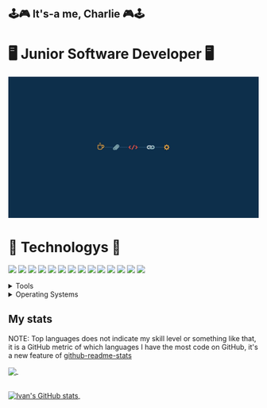 ## 🕹️:video_game: It's-a me, Charlie :video_game:🕹️

# 🖥️ Junior Software Developer 🖥️

![](https://github.com/devCharlie84/devCharlie84/blob/main/img_readme_profile.jpg)



# 💾 Technologys 💾

<img src="https://img.shields.io/badge/Java-critical" />  <img src="https://img.shields.io/badge/JavaScript-important" />  <img src="https://img.shields.io/badge/SQL-black" /> <img src="https://img.shields.io/badge/%20-C%23-white" />  <img src="https://img.shields.io/badge/HTML-9cf" />  <img src="https://img.shields.io/badge/CSS-blue" />  <img src="https://img.shields.io/badge/SCSS-purple" />  <img src="https://img.shields.io/badge/MongoDB-green" />  <img src="https://img.shields.io/badge/React-blue" />  <img src="https://img.shields.io/badge/Node-brown" />   <img src="https://img.shields.io/badge/Docker-blue" />  <img src="https://img.shields.io/badge/Kubernetes-silver" />  <img src="https://img.shields.io/badge/Python-pink" />  <img src="https://img.shields.io/badge/PowerBI-yellow" />

<details>
  <summary>Tools</summary>
  <ul>    
  <li>Visual Studio Code</li>
  <li>Visual Studio</li>
  <li>Postman </li>
  <li>Microsoft SQL Server Management Studio</li>
  <li>Power BI Desktop</li>
  <li>Netbeans</li>
  <li>Robo3T</li>
  <li>TextMaker</li>  
  <li>Netbeans</li>
  <li>Cisco Packet Tracer</li>
  <li>Android Studio</li>  
  </ul>
</details>

<details>
	<summary>Operating Systems</summary>
	<ul>
	<li>Windows</li>
  <li>Ubuntu</li>  
  <li>CentOS</li>  
	<li>Kali Linux</li>
	</ul>
</details>

## My stats

NOTE: Top languages does not indicate my skill level or something like that, it is a GitHub metric of which languages I have the most code on GitHub, it's a new feature of [github-readme-stats](https://github.com/anuraghazra/github-readme-stats)

<a href="https://github.com/devCharlie84/github-readme-stats">
  <img align="center" src="https://github-readme-stats.vercel.app/api/top-langs/?username=devCharlie84&layout=compact&theme=tokyonight" />
</a> &nbsp;&nbsp;&nbsp;&nbsp;&nbsp;&nbsp;&nbsp;&nbsp;&nbsp;&nbsp;&nbsp;&nbsp;

<br><a href="https://github.com/devCharlie84/github-readme-stats">
  <img align="center" src="https://github-readme-stats.vercel.app/api?username=devCharlie84&show_icons=true&include_all_commits=true&theme=tokyonight&line_height=27" alt="Ivan's GitHub stats" />
</a> &nbsp;
<!--
**devCharlie84/devCharlie84** is a ✨ _special_ ✨ repository because its `README.md` (this file) appears on your GitHub profile.

Here are some ideas to get you started:

- 🔭 I’m currently working on ...
- 🌱 I’m currently learning ...
- 👯 I’m looking to collaborate on ...
- 🤔 I’m looking for help with ...
- 💬 Ask me about ...
- 📫 How to reach me: ...
- 😄 Pronouns: ...
- ⚡ Fun fact: ...
-->
